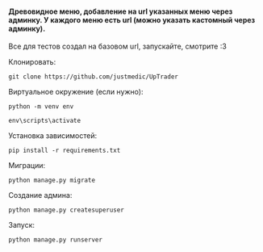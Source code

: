 #### Древовидное меню, добавление на url указанных меню через админку. У каждого меню есть url (можно указать кастомный через админку). 

Все для тестов создал на базовом url, запускайте, смотрите :3

Клонировать:
```
git clone https://github.com/justmedic/UpTrader
```

Виртуальное окружение (если нужно):
```
python -m venv env
```
```
env\scripts\activate
```
Установка зависимостей:
```
pip install -r requirements.txt
```
Миграции:
```
python manage.py migrate
```
Создание админа:
```
python manage.py createsuperuser
```
Запуск:
```
python manage.py runserver
```
